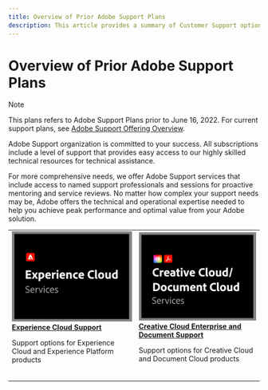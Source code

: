 ```yaml
---
title: Overview of Prior Adobe Support Plans
description: This article provides a summary of Customer Support options for Adobe Experience Cloud, Adobe Document Cloud, and Adobe Creative Cloud.
---
```

# Overview of Prior Adobe Support Plans

>[!NOTE]
>
>This plans refers to Adobe Support Plans prior to June 16, 2022. For current support plans, see [Adobe Support Offering Overview](overview.md).

Adobe Support organization is committed to your success. All subscriptions include a level of support that provides easy access to our highly skilled technical resources for technical assistance.

For more comprehensive needs, we offer Adobe Support services that include access to named support professionals and sessions for proactive mentoring and service reviews. No matter how complex your support needs may be, Adobe offers the technical and operational expertise needed to help you achieve peak performance and optimal value from your Adobe solution.

<table style="table-layout:fixed">
<tr>
  <td>
    <a href="dx-overview.md">
    <img alt="DX Support" src="assets/ECthumbnail.png"/>
    </a>
    <div>
    <a href="dx-overview.md"><strong>Experience Cloud Support</strong></a>
    </div>
    <p>Support options for Experience Cloud and Experience Platform products</p>
    <br>
  </td>
  <td>
    <a href="dme-overview.md">
      <img alt="Business" src="assets/CCDCThumbnail.png">
    </a>
    <div>
    <a href="dme-overview.md"><strong>Creative Cloud Enterprise and Document Support</strong></a>
    </div>
    <p>Support options for Creative Cloud and Document Cloud products</p>
    <br>
  </td>
</tr>
</table>
